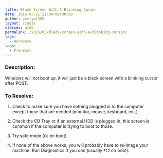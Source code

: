```yaml
---
title: Black Screen With A Blinking Cursor
date: 2016-05-21T21:34:00+00:00
author: gerryw1389
layout: single
classes: wide
permalink: /2016/05/black-screen-with-a-blinking-cursor/
tags:
  - Hardware
tags:
  - Pre-Boot
---
```

<!--more-->

### Description:

Windows will not boot up, it will just be a black screen with a blinking cursor after POST.

### To Resolve:

1. Check to make sure you have nothing plugged in to the computer except those that are needed (monitor, mouse, keyboard, ect.)

2. Check the CD Tray or if an external HDD is plugged in, this screen is common if the computer is trying to boot to those.

3. Try safe mode (`F8` on boot).

4. If none of the above works, you will probably have to re-image your machine. Run Diagnostics if you can (usually `F12` on boot).